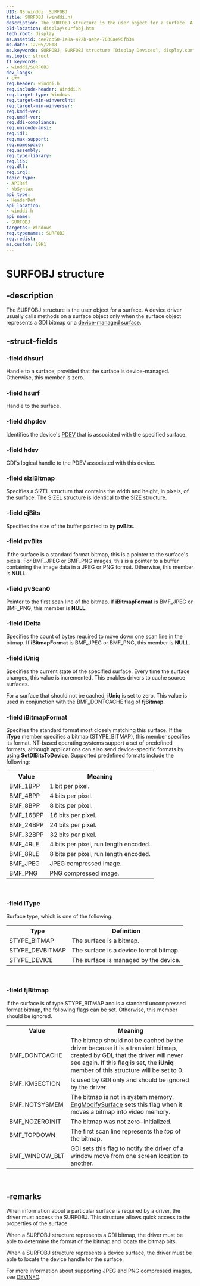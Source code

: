 ```yaml
---
UID: NS:winddi._SURFOBJ
title: SURFOBJ (winddi.h)
description: The SURFOBJ structure is the user object for a surface. A device driver usually calls methods on a surface object only when the surface object represents a GDI bitmap or a device-managed surface.
old-location: display\surfobj.htm
tech.root: display
ms.assetid: cee7cb50-1e8a-422b-aebe-7030ae96fb34
ms.date: 12/05/2018
ms.keywords: SURFOBJ, SURFOBJ structure [Display Devices], display.surfobj, grstrcts_ef22095d-660f-4276-9a10-1ce7451327fc.xml, winddi/SURFOBJ
ms.topic: struct
f1_keywords:
- winddi/SURFOBJ
dev_langs:
- c++
req.header: winddi.h
req.include-header: Winddi.h
req.target-type: Windows
req.target-min-winverclnt: 
req.target-min-winversvr: 
req.kmdf-ver: 
req.umdf-ver: 
req.ddi-compliance: 
req.unicode-ansi: 
req.idl: 
req.max-support: 
req.namespace: 
req.assembly: 
req.type-library: 
req.lib: 
req.dll: 
req.irql: 
topic_type:
- APIRef
- kbSyntax
api_type:
- HeaderDef
api_location:
- winddi.h
api_name:
- SURFOBJ
targetos: Windows
req.typenames: SURFOBJ
req.redist: 
ms.custom: 19H1
---
```


# SURFOBJ structure


## -description


The SURFOBJ structure is the user object for a surface. A device driver usually calls methods on a surface object only when the surface object represents a GDI bitmap or a <a href="https://docs.microsoft.com/windows-hardware/drivers/">device-managed surface</a>.


## -struct-fields




### -field dhsurf

Handle to a surface, provided that the surface is device-managed. Otherwise, this member is zero.


### -field hsurf

Handle to the surface.


### -field dhpdev

Identifies the device's <a href="https://docs.microsoft.com/windows-hardware/drivers/">PDEV</a> that is associated with the specified surface.


### -field hdev

GDI's logical handle to the PDEV associated with this device.


### -field sizlBitmap

Specifies a SIZEL structure that contains the width and height, in pixels, of the surface. The SIZEL structure is identical to the <a href="https://docs.microsoft.com/windows/desktop/api/windef/ns-windef-size">SIZE</a> structure.


### -field cjBits

Specifies the size of the buffer pointed to by <b>pvBits</b>.


### -field pvBits

If the surface is a standard format bitmap, this is a pointer to the surface's pixels. For BMF_JPEG or BMF_PNG images, this is a pointer to a buffer containing the image data in a JPEG or PNG format. Otherwise, this member is <b>NULL</b>.


### -field pvScan0

Pointer to the first scan line of the bitmap. If <b>iBitmapFormat</b> is BMF_JPEG or BMF_PNG, this member is <b>NULL</b>.


### -field lDelta

Specifies the count of bytes required to move down one scan line in the bitmap. If <b>iBitmapFormat</b> is BMF_JPEG or BMF_PNG, this member is <b>NULL</b>.


### -field iUniq

Specifies the current state of the specified surface. Every time the surface changes, this value is incremented. This enables drivers to cache source surfaces.

For a surface that should not be cached, <b>iUniq</b> is set to zero. This value is used in conjunction with the BMF_DONTCACHE flag of <b>fjBitmap</b>.


### -field iBitmapFormat

Specifies the standard format most closely matching this surface. If the <b>iType</b> member specifies a bitmap (STYPE_BITMAP), this member specifies its format. NT-based operating systems support a set of predefined formats, although applications can also send device-specific formats by using <b>SetDIBitsToDevice</b>. Supported predefined formats include the following:

<table>
<tr>
<th>Value</th>
<th>Meaning</th>
</tr>
<tr>
<td>
BMF_1BPP

</td>
<td>
1 bit per pixel.

</td>
</tr>
<tr>
<td>
BMF_4BPP

</td>
<td>
4 bits per pixel.

</td>
</tr>
<tr>
<td>
BMF_8BPP

</td>
<td>
8 bits per pixel.

</td>
</tr>
<tr>
<td>
BMF_16BPP

</td>
<td>
16 bits per pixel.

</td>
</tr>
<tr>
<td>
BMF_24BPP

</td>
<td>
24 bits per pixel.

</td>
</tr>
<tr>
<td>
BMF_32BPP

</td>
<td>
32 bits per pixel.

</td>
</tr>
<tr>
<td>
BMF_4RLE

</td>
<td>
4 bits per pixel, run length encoded.

</td>
</tr>
<tr>
<td>
BMF_8RLE

</td>
<td>
8 bits per pixel, run length encoded.

</td>
</tr>
<tr>
<td>
BMF_JPEG

</td>
<td>
JPEG compressed image.

</td>
</tr>
<tr>
<td>
BMF_PNG

</td>
<td>
PNG compressed image.

</td>
</tr>
</table>
 


### -field iType

Surface type, which is one of the following:

<table>
<tr>
<th>Type</th>
<th>Definition</th>
</tr>
<tr>
<td>
STYPE_BITMAP

</td>
<td>
The surface is a bitmap.

</td>
</tr>
<tr>
<td>
STYPE_DEVBITMAP

</td>
<td>
The surface is a device format bitmap.

</td>
</tr>
<tr>
<td>
STYPE_DEVICE

</td>
<td>
The surface is managed by the device.

</td>
</tr>
</table>
 


### -field fjBitmap

If the surface is of type STYPE_BITMAP and is a standard uncompressed format bitmap, the following flags can be set. Otherwise, this member should be ignored.

<table>
<tr>
<th>Value</th>
<th>Meaning</th>
</tr>
<tr>
<td>
BMF_DONTCACHE

</td>
<td>
The bitmap should not be cached by the driver because it is a transient bitmap, created by GDI, that the driver will never see again. If this flag is set, the <b>iUniq</b> member of this structure will be set to 0.

</td>
</tr>
<tr>
<td>
BMF_KMSECTION

</td>
<td>
Is used by GDI only and should be ignored by the driver. 

</td>
</tr>
<tr>
<td>
BMF_NOTSYSMEM

</td>
<td>
The bitmap is not in system memory. <a href="https://docs.microsoft.com/windows/desktop/api/winddi/nf-winddi-engmodifysurface">EngModifySurface</a> sets this flag when it moves a bitmap into video memory.

</td>
</tr>
<tr>
<td>
BMF_NOZEROINIT

</td>
<td>
The bitmap was not zero-initialized.

</td>
</tr>
<tr>
<td>
BMF_TOPDOWN

</td>
<td>
The first scan line represents the <i>top</i> of the bitmap.

</td>
</tr>
<tr>
<td>
BMF_WINDOW_BLT

</td>
<td>
GDI sets this flag to notify the driver of a window move from one screen location to another.  

</td>
</tr>
</table>
 


## -remarks



When information about a particular surface is required by a driver, the driver must access the SURFOBJ. This structure allows quick access to the properties of the surface.

When a SURFOBJ structure represents a GDI bitmap, the driver must be able to determine the format of the bitmap and locate the bitmap bits.

When a SURFOBJ structure represents a device surface, the driver must be able to locate the device handle for the surface.

For more information about supporting JPEG and PNG compressed images, see <a href="https://docs.microsoft.com/windows/desktop/api/winddi/ns-winddi-devinfo">DEVINFO</a>.



